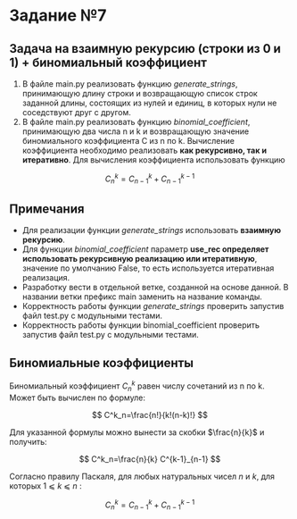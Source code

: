 # Задание №7  
## Задача на взаимную рекурсию (строки из 0 и 1) + биномиальный коэффициент
1. В файле main.py реализовать функцию *generate_strings*, принимающую длину строки и возвращающую список строк заданной длины, состоящих из нулей и единиц, в которых нули не соседствуют друг с другом.
2. В файле main.py реализовать функцию *binomial_coefficient*, принимающую два числа n и k и возвращающую значение биномиального коэффициента C из n по k. Вычисление коэффициента необходимо реализовать **как рекурсивно, так и итеративно**. Для вычисления коэффициента использовать функцию 

$$
C^k_n=C^k_{n-1}+C^{k-1}_{n-1}
$$

## Примечания
- Для реализации функции *generate_strings* использовать **взаимную рекурсию**.
- Для функции *binomial_coefficient* параметр **use_rec определяет использовать рекурсивную реализацию или итеративную**, значение по умолчанию False, то есть используется итеративная реализация.
- Разработку вести в отдельной ветке, созданной на основе данной. В названии ветки префикс main заменить на название команды.
- Корректность работы функции *generate_strings* проверить запустив файл test.py с модульными тестами.
- Корректность работы функции binomial_coefficient проверить запустив файл test.py с модульными тестами.

## Биномиальные коэффициенты  
  
Биномиальный коэффициент $C^k_n$ равен числу сочетаний из n по k. Может быть 
вычислен по формуле:

$$
C^k_n=\frac{n!}{k!(n-k)!}
$$

Для указанной формулы можно вынести за скобки $\frac{n}{k}$ и получить:

$$
C^k_n=\frac{n}{k} C^{k-1}_{n-1}
$$

Согласно правилу Паскаля, для любых натуральных чисел *n* и *k*, для которых 
1 ⩽ *k* ⩽ *n* :

$$
C^k_n=C^k_{n-1}+C^{k-1}_{n-1}
$$
